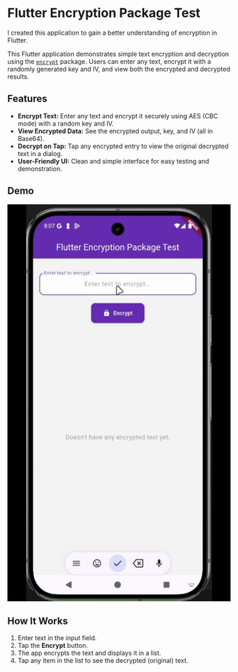 # Flutter Encryption Package Test

I created this application to gain a better understanding of encryption in Flutter.

This Flutter application demonstrates simple text encryption and decryption using the [`encrypt`](https://pub.dev/packages/encrypt) package. Users can enter any text, encrypt it with a randomly generated key and IV, and view both the encrypted and decrypted results.

## Features

- **Encrypt Text:** Enter any text and encrypt it securely using AES (CBC mode) with a random key and IV.
- **View Encrypted Data:** See the encrypted output, key, and IV (all in Base64).
- **Decrypt on Tap:** Tap any encrypted entry to view the original decrypted text in a dialog.
- **User-Friendly UI:** Clean and simple interface for easy testing and demonstration.

## Demo

![App Demo](Cryption.gif)

## How It Works

1. Enter text in the input field.
2. Tap the **Encrypt** button.
3. The app encrypts the text and displays it in a list.
4. Tap any item in the list to see the decrypted (original) text.
